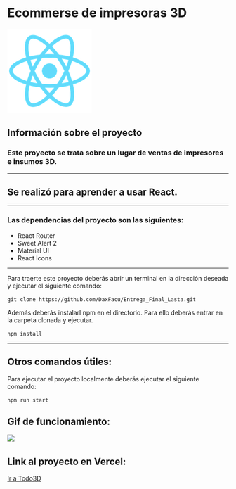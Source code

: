 # Ecommerse de impresoras 3D

![](/public/logo192.png)

## Información sobre el proyecto

### Este proyecto se trata sobre un lugar de ventas de impresores e insumos 3D.

---

## Se realizó para aprender a usar React.

---

### Las dependencias del proyecto son las siguientes:

- React Router
- Sweet Alert 2
- Material UI
- React Icons

---

Para traerte este proyecto deberás abrir un terminal en la dirección deseada y ejecutar el siguiente comando:

```
git clone https://github.com/DaxFacu/Entrega_Final_Lasta.git
```

Además deberás instalarl npm en el directorio. Para ello deberás entrar en la carpeta clonada y ejecutar.

```
npm install
```

---

## Otros comandos útiles:

Para ejecutar el proyecto localmente deberás ejecutar el siguiente comando:

```
npm run start
```

## Gif de funcionamiento:

![](/public/gif.gif)

## Link al proyecto en Vercel:

[Ir a Todo3D]("https://todo-3d-entrega-final-lasta-vdzl-a7b8yfjjw-daxfacu.vercel.app/")

